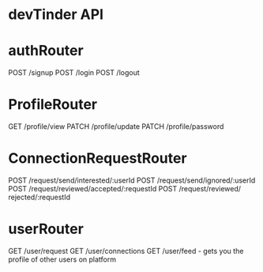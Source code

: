 # devTinder API

# authRouter

POST /signup
POST /login
POST /logout

# ProfileRouter

GET /profile/view
PATCH /profile/update
PATCH /profile/password

# ConnectionRequestRouter

POST /request/send/interested/:userId
POST /request/send/ignored/:userId
POST /request/reviewed/accepted/:requestId
POST /request/reviewed/ rejected/:requestId

# userRouter

GET /user/request
GET /user/connections
GET /user/feed - gets you the profile of other users on platform
